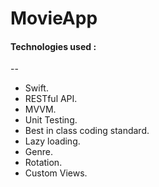 # MovieApp

#### Technologies used :
--
 - Swift.
 - RESTful API.
 - MVVM.
 - Unit Testing.
 - Best in class coding standard.
 - Lazy loading.
 - Genre.
 - Rotation.
 - Custom Views.

